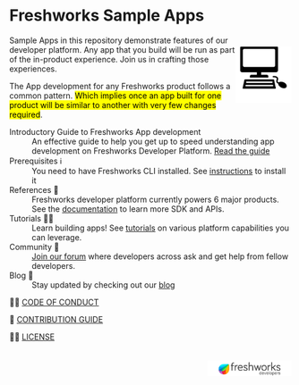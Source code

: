 # Freshworks Sample Apps

<img align="right" height=100 vspace=20 src='.github/assets/laptop.svg'>

Sample Apps in this repository demonstrate features of our developer platform. Any app that you build will be run as part of the in-product experience. Join us in crafting those experiences.

The App development for any Freshworks product follows a common pattern. <mark> Which implies once an app built for one product will be similar to another with very few changes required</mark>.

<dl>
<dt>Introductory Guide to Freshworks App development</dt>
<dd>An effective guide to help you get up to speed understanding app development on Freshworks Developer Platform. <a href="https://developers.freshworks.com/assets/onboarding.pdf">Read the guide</a></dd>
  <dt>Prerequisites ℹ️</dt>
  <dd>You need to have Freshworks CLI installed. See <a href="https://community.developers.freshworks.com/t/what-are-the-prerequisites-to-install-the-freshworks-cli/234/2"> instructions</a> to install it </dd>
  <dt>References 📒</dt>
  <dd>Freshworks developer platform currently powers 6 major products. See the <a href="https://developers.freshworks.com/documentation">documentation</a> to learn more SDK and APIs.<dd>
  <dt>Tutorials 👩‍🏫</dt>
  <dd>Learn building apps! See <a href="https://developers.freshworks.com/tutorials/"> tutorials</a> on various platform capabilities you can leverage.</dd>
  <dt>Community 🏡 </dt>
  <dd><a href="https://community.developers.freshworks.com/">Join our forum</a> where developers across ask and get help from fellow developers.</dd>
  <dt>Blog 💼</dt>
  <dd>Stay updated by checking out our <a href="https://medium.com/freshworks-developer-blog">blog</a></dd>
</dl>

👮‍♂️ [CODE OF CONDUCT](./.github/CODE_OF_CONDUCT.MD)

🍟 [CONTRIBUTION GUIDE](./.github/CONTRIBUTING.MD)

🕵️‍♂️ [LICENSE](./.github/LICENSE)

<img align="right" vspace=20 width=150 src=".github/assets/freshworks_developers_logo.png">
